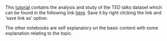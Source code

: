 This [tutorial](https://github.com/Lingesh2311/Python-Basics/blob/master/EDA%20Basic%20Tutorials/Pandas%20Tutorial.ipynb) contains the analysis and study of the TED talks dataset which can be found in the following link 
[here](https://raw.githubusercontent.com/Lingesh2311/Python-Basics/master/Pandas%20Tutorial/ted.csv). Save it by right clicking the 
link and 'save link as' option.

The other notebooks are self explanatory on the basic content with some explanation relating to the topic. 
